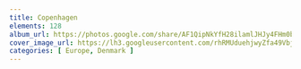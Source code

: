 ```yaml
---
title: Copenhagen
elements: 128
album_url: https://photos.google.com/share/AF1QipNkYfH28ilamlJHJy4FHm0bdyhDF7bAkYfOMsv-fMxoUFp-9BUnvyjjJl2oeogVuQ?key=LWRPdlFhSGRSaTJLeXptczdaUlg0OF84SnNub0NB
cover_image_url: https://lh3.googleusercontent.com/rhRMUduehjwyZfa49VbjUOy198PMgZeJAi471IvjXJ5vIYct6fxComBcWysyGLnuW5T5OhnhZW_roK7zL_DHLLrVAhW1NS3r6QfoT5I79g9qMxnYA2sgMOukQ7SvjW9gftATLAHfhWn9EOrIqkkyNqh_KFIzh9NZLUUldIKVcSlWdB5O-yP05LAsUYh8AefCtiDXHdB7Q32YUuSTu2_tYsQfj_Mx6zgvWhF6gqbb5hosqNlH_gjSEFgarf8I6EcCGOEZE0CEwTXNx72MZl6MqL3AouDRw4HPEmU9oQoXUa1s0dbEf1a0mJ_-XNq3B2epiYm-cx5iraq7XbwwG7YvIpvSqgufBf8zwvTDYQRr36e6G-0WJT-jAUNzfspI4OcdG_nt95IlpPIOyvVsYOM-inomc5Cmi4z5EhNeM2rPGlgr5XFzL-72Gld3lDs8SINFWkLXW8AMJ8o7rnNgzew6e5MPzpxhxfo7IQQo25gccjPsH5Wwa6aSFJX7EMQNkKnpm7cvX7I49nD0SF0RRE1Tfh6iDn7dTFKYHv5OyyckRcdZPe5fXZx_hj30e4JlI2JnF1tzgV7n8rTJbUwNYp2Edd6vC60euH0lkgp1DH6VLukbxaZqIaIknqwJItggutOLKwtu5yjaaQ5nzGcSl-ksCtM5VQ=s195-p-k-no
categories: [ Europe, Denmark ]
---
```

